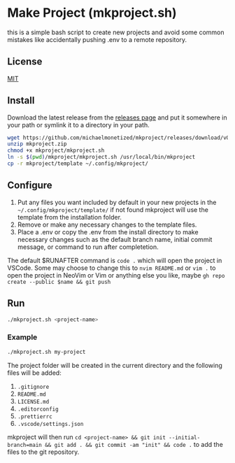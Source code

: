 # Make Project (mkproject.sh)

this is a simple bash script to create new projects and avoid some common mistakes like accidentally pushing .env to a remote repository.

## License

[MIT](LICENSE.md)

## Install

Download the latest release from the [releases page](https://github.com/michaelmonetized/mkproject/releases) and put it somewhere in your path or symlink it to a directory in your path.

```bash
wget https://github.com/michaelmonetized/mkproject/releases/download/v0.1.0/mkproject.zip
unzip mkproject.zip
chmod +x mkproject/mkproject.sh
ln -s $(pwd)/mkproject/mkproject.sh /usr/local/bin/mkproject
cp -r mkproject/template ~/.config/mkproject/
```

## Configure

1. Put any files you want included by default in your new projects in the `~/.config/mkproject/template/` if not found mkproject will use the template from the installation folder.
2. Remove or make any necessary changes to the template files.
3. Place a .env or copy the .env from the install directory to make necessary changes such as the default branch name, initial commit message, or command to run after completetion.

The default $RUNAFTER command is `code .` which will open the project in VSCode. Some may choose to change this to `nvim README.md` or `vim .` to open the project in NeoVim or Vim or anything else you like, maybe `gh repo create --public $name && git push`

## Run

```bash
./mkproject.sh <project-name>
```

### Example

```bash
./mkproject.sh my-project
```

The project folder will be created in the current directory and the following files will be added:

1. `.gitignore`
2. `README.md`
3. `LICENSE.md`
4. `.editorconfig`
5. `.prettierrc`
6. `.vscode/settings.json`

mkproject will then run `cd <project-name> && git init --initial-branch=main && git add . && git commit -am "init" && code .` to add the files to the git repository.
